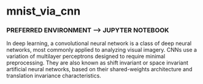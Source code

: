 # mnist_via_cnn

### PREFERRED ENVIRONMENT --> JUPYTER NOTEBOOK

In deep learning, a convolutional neural network is a class of deep neural networks, most commonly applied to analyzing visual imagery. CNNs use a variation of multilayer perceptrons designed to require minimal preprocessing. They are also known as shift invariant or space invariant artificial neural networks, based on their shared-weights architecture and translation invariance characteristics.
